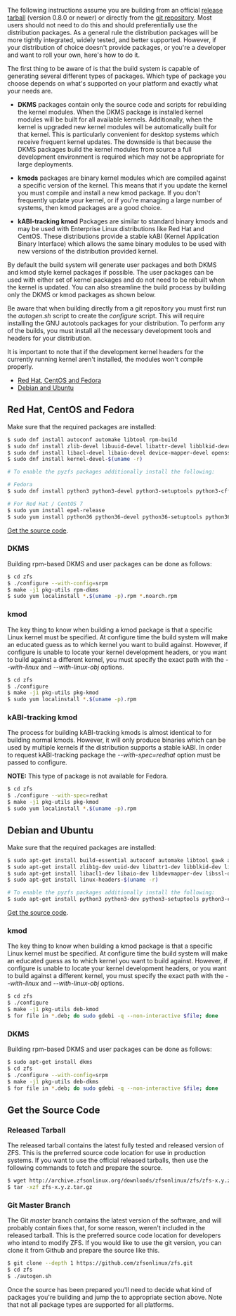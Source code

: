 The following instructions assume you are building from an official [release tarball][release] (version 0.8.0 or newer) or directly from the [git repository][git]. Most users should not need to do this and should preferentially use the distribution packages. As a general rule the distribution packages will be more tightly integrated, widely tested, and better supported. However, if your distribution of choice doesn't provide packages, or you're a developer and want to roll your own, here's how to do it.

The first thing to be aware of is that the build system is capable of generating several different types of packages. Which type of package you choose depends on what's supported on your platform and exactly what your needs are.

* **DKMS** packages contain only the source code and scripts for rebuilding the kernel modules. When the DKMS package is installed kernel modules will be built for all available kernels. Additionally, when the kernel is upgraded new kernel modules will be automatically built for that kernel. This is particularly convenient for desktop systems which receive frequent kernel updates. The downside is that because the DKMS packages build the kernel modules from source a full development environment is required which may not be appropriate for large deployments.

* **kmods** packages are binary kernel modules which are compiled against a specific version of the kernel. This means that if you update the kernel you must compile and install a new kmod package. If you don't frequently update your kernel, or if you're managing a large number of systems, then kmod packages are a good choice.

* **kABI-tracking kmod** Packages are similar to standard binary kmods and may be used with Enterprise Linux distributions like Red Hat and CentOS.  These distributions provide a stable kABI (Kernel Application Binary Interface) which allows the same binary modules to be used with new versions of the distribution provided kernel.

By default the build system will generate user packages and both DKMS and kmod style kernel packages if possible. The user packages can be used with either set of kernel packages and do not need to be rebuilt when the kernel is updated. You can also streamline the build process by building only the DKMS or kmod packages as shown below.

Be aware that when building directly from a git repository you must first run the *autogen.sh* script to create the *configure* script. This will require installing the GNU autotools packages for your distribution.  To perform any of the builds, you must install all the necessary development tools and headers for your distribution.

It is important to note that if the development kernel headers for the currently running kernel aren't installed, the modules won't compile properly.

* [Red Hat, CentOS and Fedora](#red-hat-centos-and-fedora)
* [Debian and Ubuntu](#debian-and-ubuntu)

## Red Hat, CentOS and Fedora

Make sure that the required packages are installed:

```sh
$ sudo dnf install autoconf automake libtool rpm-build
$ sudo dnf install zlib-devel libuuid-devel libattr-devel libblkid-devel libselinux-devel libudev-devel
$ sudo dnf install libacl-devel libaio-devel device-mapper-devel openssl-devel libtirpc-devel elfutils-libelf-devel
$ sudo dnf install kernel-devel-$(uname -r)

# To enable the pyzfs packages additionally install the following:

# Fedora
$ sudo dnf install python3 python3-devel python3-setuptools python3-cffi 

# For Red Hat / CentOS 7
$ sudo yum install epel-release
$ sudo yum install python36 python36-devel python36-setuptools python36-cffi
```

[Get the source code](#get-the-source-code).

### DKMS

Building rpm-based DKMS and user packages can be done as follows:

```sh
$ cd zfs
$ ./configure --with-config=srpm
$ make -j1 pkg-utils rpm-dkms
$ sudo yum localinstall *.$(uname -p).rpm *.noarch.rpm
```

### kmod

The key thing to know when building a kmod package is that a specific Linux kernel must be specified. At configure time the build system will make an educated guess as to which kernel you want to build against. However, if configure is unable to locate your kernel development headers, or you want to build against a different kernel, you must specify the exact path with the *--with-linux* and *--with-linux-obj* options.

```sh
$ cd zfs
$ ./configure
$ make -j1 pkg-utils pkg-kmod
$ sudo yum localinstall *.$(uname -p).rpm
```

### kABI-tracking kmod

The process for building kABI-tracking kmods is almost identical to for building normal kmods.  However, it will only produce binaries which can be used by multiple kernels if the distribution supports a stable kABI.  In order to request kABI-tracking package the *--with-spec=redhat* option must be passed to configure.

**NOTE:** This type of package is not available for Fedora.

```sh
$ cd zfs
$ ./configure --with-spec=redhat
$ make -j1 pkg-utils pkg-kmod
$ sudo yum localinstall *.$(uname -p).rpm
```

## Debian and Ubuntu

Make sure that the required packages are installed:

```sh
$ sudo apt-get install build-essential autoconf automake libtool gawk alien fakeroot gdebi-core
$ sudo apt-get install zlib1g-dev uuid-dev libattr1-dev libblkid-dev libselinux-dev libudev-dev
$ sudo apt-get install libacl1-dev libaio-dev libdevmapper-dev libssl-dev libelf-dev
$ sudo apt-get install linux-headers-$(uname -r)

# To enable the pyzfs packages additionally install the following:
$ sudo apt-get install python3 python3-dev python3-setuptools python3-cffi
```

[Get the source code](#get-the-source-code).

### kmod

The key thing to know when building a kmod package is that a specific Linux kernel must be specified. At configure time the build system will make an educated guess as to which kernel you want to build against. However, if configure is unable to locate your kernel development headers, or you want to build against a different kernel, you must specify the exact path with the *--with-linux* and *--with-linux-obj* options.

```sh
$ cd zfs
$ ./configure
$ make -j1 pkg-utils deb-kmod
$ for file in *.deb; do sudo gdebi -q --non-interactive $file; done
```

### DKMS

Building rpm-based DKMS and user packages can be done as follows:

```sh
$ sudo apt-get install dkms
$ cd zfs
$ ./configure --with-config=srpm
$ make -j1 pkg-utils deb-dkms
$ for file in *.deb; do sudo gdebi -q --non-interactive $file; done
```

## Get the Source Code

### Released Tarball

The released tarball contains the latest fully tested and released version of ZFS.  This is the preferred source code location for use in production systems.  If you want to use the official released tarballs, then use the following commands to fetch and prepare the source.

```sh
$ wget http://archive.zfsonlinux.org/downloads/zfsonlinux/zfs/zfs-x.y.z.tar.gz
$ tar -xzf zfs-x.y.z.tar.gz
```

### Git Master Branch

The Git *master* branch contains the latest version of the software, and will probably contain fixes that, for some reason, weren't included in the released tarball.  This is the preferred source code location for developers who intend to modify ZFS.  If you would like to use the git version, you can clone it from Github and prepare the source like this.

```sh
$ git clone --depth 1 https://github.com/zfsonlinux/zfs.git
$ cd zfs
$ ./autogen.sh
```

Once the source has been prepared you'll need to decide what kind of packages you're building and jump the to appropriate section above.  Note that not all package types are supported for all platforms.

[release]: https://github.com/zfsonlinux/zfs/releases/latest
[git]: https://github.com/zfsonlinux/zfs

